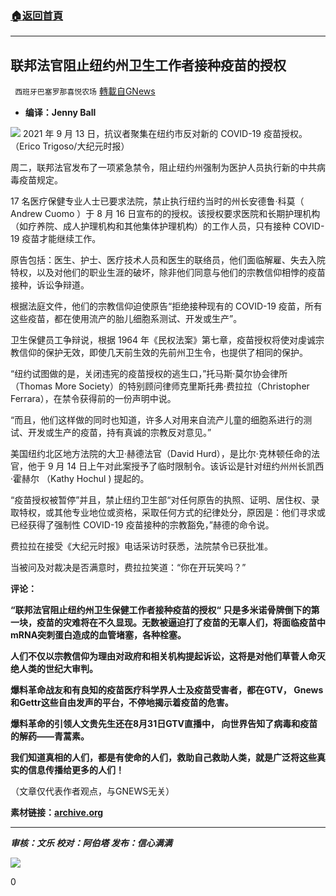 ###  [:house:返回首頁](https://github.com/ourhimalayas/txt)
---


## 联邦法官阻止纽约州卫生工作者接种疫苗的授权
` 西班牙巴塞罗那喜悦农场` [轉載自GNews](https://gnews.org/zh-hans/1533890/)

- **编译：Jenny Ball**


![](https://assets.gnews.org/wp-content/uploads/2021/09/tempsnip67.png)
2021 年 9 月 13 日，抗议者聚集在纽约市反对新的 COVID-19 疫苗授权。（Erico Trigoso/大纪元时报）

周二，联邦法官发布了一项紧急禁令，阻止纽约州强制为医护人员执行新的中共病毒疫苗规定。

17 名医疗保健专业人士已要求法院，禁止执行纽约当时的州长安德鲁·科莫（ Andrew Cuomo ）于 8 月 16 日宣布的的授权。该授权要求医院和长期护理机构（如疗养院、成人护理机构和其他集体护理机构）的工作人员，只有接种 COVID-19 疫苗才能继续工作。

原告包括：医生、护士、医疗技术人员和医生的联络员，他们面临解雇、失去入院特权，以及对他们的职业生涯的破坏，除非他们同意与他们的宗教信仰相悖的疫苗接种，诉讼争辩道。

根据法庭文件，他们的宗教信仰迫使原告“拒绝接种现有的 COVID-19 疫苗，所有这些疫苗，都在使用流产的胎儿细胞系测试、开发或生产”。

卫生保健员工争辩说，根据 1964 年《民权法案》第七章，疫苗授权将使对虔诚宗教信仰的保护无效，即使几天前生效的先前州卫生令，也提供了相同的保护。

“纽约试图做的是，关闭违宪的疫苗授权的逃生口，”托马斯·莫尔协会律所（Thomas More Society）的特别顾问律师克里斯托弗·费拉拉（Christopher Ferrara），在禁令获得前的一份声明中说。

“而且，他们这样做的同时也知道，许多人对用来自流产儿童的细胞系进行的测试、开发或生产的疫苗，持有真诚的宗教反对意见。”

美国纽约北区地方法院的大卫·赫德法官（David Hurd），是比尔·克林顿任命的法官，他于 9 月 14 日上午对此案授予了临时限制令。该诉讼是针对纽约州州长凯西·霍赫尔 （Kathy Hochul ) 提起的。

“疫苗授权被暂停”并且，禁止纽约卫生部“对任何原告的执照、证明、居住权、录取特权，或其他专业地位或资格，采取任何方式的纪律处分，原因是：他们寻求或已经获得了强制性 COVID-19 疫苗接种的宗教豁免，”赫德的命令说。

费拉拉在接受《大纪元时报》电话采访时获悉，法院禁令已获批准。

当被问及对裁决是否满意时，费拉拉笑道：“你在开玩笑吗？”

**评论：**

**“联邦法官阻止纽约州卫生保健工作者接种疫苗的授权“ 只是多米诺骨牌倒下的第一块，疫苗的灾难将在不久显现。无数被逼迫打了疫苗的无辜人们，将面临疫苗中mRNA突刺蛋白造成的血管堵塞，各种栓塞。**

**人们不仅以宗教信仰为理由对政府和相关机构提起诉讼，这将是对他们草菅人命灭绝人类的世纪大审判。**

**爆料革命战友和有良知的疫苗医疗科学界人士及疫苗受害者，都在GTV， Gnews和Gettr这些自由发声的平台，不停地揭示着疫苗的危害。**

**爆料革命的引领人文贵先生还在8月31日GTV直播中， 向世界告知了病毒和疫苗的解药——青蒿素。**

**我们知道真相的人们，都是有使命的人们，救助自己救助人类，就是广泛将这些真实的信息传播给更多的人们！**

（文章仅代表作者观点，与GNEWS无关）

**素材链接：[archive.org](https://web.archive.org/web/20210914180150/https://www.theepochtimes.com/federal-judge-blocks-new-york-state-health-care-worker-vaccination-mandate_3997114.html)**

* * *

***审核：文乐
校对：阿伯塔
发布：信心满满***

![](https://assets.gnews.org/wp-content/uploads/2021/09/GNEWS_CH..jpeg)

0
